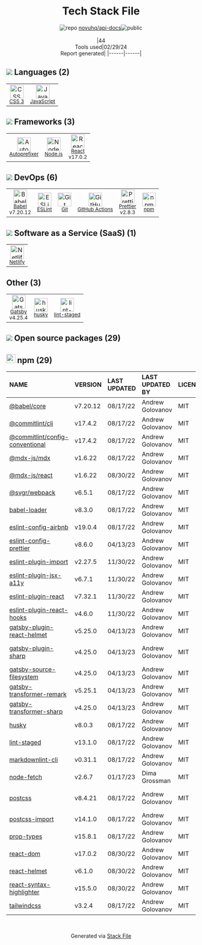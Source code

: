 <!--
&lt;--- Readme.md Snippet without images Start ---&gt;
## Tech Stack
novuhq/api-docs is built on the following main stack:

- [JavaScript](https://developer.mozilla.org/en-US/docs/Web/JavaScript) – Languages
- [Autoprefixer](https://github.com/postcss/autoprefixer) – CSS Pre-processors / Extensions
- [Node.js](http://nodejs.org/) – Frameworks (Full Stack)
- [React](https://reactjs.org/) – Javascript UI Libraries
- [Babel](http://babeljs.io/) – JavaScript Compilers
- [ESLint](http://eslint.org/) – Code Review
- [GitHub Actions](https://github.com/features/actions) – Continuous Integration
- [Prettier](https://prettier.io/) – Code Review
- [Netlify](https://www.netlify.com/) – Static Web Hosting
- [Gatsby](https://www.gatsbyjs.org) – Static Site Generators

Full tech stack [here](/techstack.md)

&lt;--- Readme.md Snippet without images End ---&gt;

&lt;--- Readme.md Snippet with images Start ---&gt;
## Tech Stack
novuhq/api-docs is built on the following main stack:

- <img width='25' height='25' src='https://img.stackshare.io/service/1209/javascript.jpeg' alt='JavaScript'/> [JavaScript](https://developer.mozilla.org/en-US/docs/Web/JavaScript) – Languages
- <img width='25' height='25' src='https://img.stackshare.io/service/2202/72d087642cfce6fef6f2dabec5bf49e8_400x400.png' alt='Autoprefixer'/> [Autoprefixer](https://github.com/postcss/autoprefixer) – CSS Pre-processors / Extensions
- <img width='25' height='25' src='https://img.stackshare.io/service/1011/n1JRsFeB_400x400.png' alt='Node.js'/> [Node.js](http://nodejs.org/) – Frameworks (Full Stack)
- <img width='25' height='25' src='https://img.stackshare.io/service/1020/OYIaJ1KK.png' alt='React'/> [React](https://reactjs.org/) – Javascript UI Libraries
- <img width='25' height='25' src='https://img.stackshare.io/service/2739/-1wfGjNw.png' alt='Babel'/> [Babel](http://babeljs.io/) – JavaScript Compilers
- <img width='25' height='25' src='https://img.stackshare.io/service/3337/Q4L7Jncy.jpg' alt='ESLint'/> [ESLint](http://eslint.org/) – Code Review
- <img width='25' height='25' src='https://img.stackshare.io/service/11563/actions.png' alt='GitHub Actions'/> [GitHub Actions](https://github.com/features/actions) – Continuous Integration
- <img width='25' height='25' src='https://img.stackshare.io/service/7035/default_66f265943abed56bcdbfca1c866a4261b1fbb063.jpg' alt='Prettier'/> [Prettier](https://prettier.io/) – Code Review
- <img width='25' height='25' src='https://img.stackshare.io/service/2748/default_5dfbb146cf22182bca88c7d07f2515a5888fc12a.jpg' alt='Netlify'/> [Netlify](https://www.netlify.com/) – Static Web Hosting
- <img width='25' height='25' src='https://img.stackshare.io/service/5472/default_189db484e0770a6101c6a70f0ef0172bc0f8de37.png' alt='Gatsby'/> [Gatsby](https://www.gatsbyjs.org) – Static Site Generators

Full tech stack [here](/techstack.md)

&lt;--- Readme.md Snippet with images End ---&gt;
-->
<div align="center">

# Tech Stack File
![](https://img.stackshare.io/repo.svg "repo") [novuhq/api-docs](https://github.com/novuhq/api-docs)![](https://img.stackshare.io/public_badge.svg "public")
<br/><br/>
|44<br/>Tools used|02/29/24 <br/>Report generated|
|------|------|
</div>

## <img src='https://img.stackshare.io/languages.svg'/> Languages (2)
<table><tr>
  <td align='center'>
  <img width='36' height='36' src='https://img.stackshare.io/service/6727/css.png' alt='CSS 3'>
  <br>
  <sub><a href="https://developer.mozilla.org/en-US/docs/Web/CSS/CSS3">CSS 3</a></sub>
  <br>
  <sub></sub>
</td>

<td align='center'>
  <img width='36' height='36' src='https://img.stackshare.io/service/1209/javascript.jpeg' alt='JavaScript'>
  <br>
  <sub><a href="https://developer.mozilla.org/en-US/docs/Web/JavaScript">JavaScript</a></sub>
  <br>
  <sub></sub>
</td>

</tr>
</table>

## <img src='https://img.stackshare.io/frameworks.svg'/> Frameworks (3)
<table><tr>
  <td align='center'>
  <img width='36' height='36' src='https://img.stackshare.io/service/2202/72d087642cfce6fef6f2dabec5bf49e8_400x400.png' alt='Autoprefixer'>
  <br>
  <sub><a href="https://github.com/postcss/autoprefixer">Autoprefixer</a></sub>
  <br>
  <sub></sub>
</td>

<td align='center'>
  <img width='36' height='36' src='https://img.stackshare.io/service/1011/n1JRsFeB_400x400.png' alt='Node.js'>
  <br>
  <sub><a href="http://nodejs.org/">Node.js</a></sub>
  <br>
  <sub></sub>
</td>

<td align='center'>
  <img width='36' height='36' src='https://img.stackshare.io/service/1020/OYIaJ1KK.png' alt='React'>
  <br>
  <sub><a href="https://reactjs.org/">React</a></sub>
  <br>
  <sub>v17.0.2</sub>
</td>

</tr>
</table>

## <img src='https://img.stackshare.io/devops.svg'/> DevOps (6)
<table><tr>
  <td align='center'>
  <img width='36' height='36' src='https://img.stackshare.io/service/2739/-1wfGjNw.png' alt='Babel'>
  <br>
  <sub><a href="http://babeljs.io/">Babel</a></sub>
  <br>
  <sub>v7.20.12</sub>
</td>

<td align='center'>
  <img width='36' height='36' src='https://img.stackshare.io/service/3337/Q4L7Jncy.jpg' alt='ESLint'>
  <br>
  <sub><a href="http://eslint.org/">ESLint</a></sub>
  <br>
  <sub></sub>
</td>

<td align='center'>
  <img width='36' height='36' src='https://img.stackshare.io/service/1046/git.png' alt='Git'>
  <br>
  <sub><a href="http://git-scm.com/">Git</a></sub>
  <br>
  <sub></sub>
</td>

<td align='center'>
  <img width='36' height='36' src='https://img.stackshare.io/service/11563/actions.png' alt='GitHub Actions'>
  <br>
  <sub><a href="https://github.com/features/actions">GitHub Actions</a></sub>
  <br>
  <sub></sub>
</td>

<td align='center'>
  <img width='36' height='36' src='https://img.stackshare.io/service/7035/default_66f265943abed56bcdbfca1c866a4261b1fbb063.jpg' alt='Prettier'>
  <br>
  <sub><a href="https://prettier.io/">Prettier</a></sub>
  <br>
  <sub>v2.8.3</sub>
</td>

<td align='center'>
  <img width='36' height='36' src='https://img.stackshare.io/service/1120/lejvzrnlpb308aftn31u.png' alt='npm'>
  <br>
  <sub><a href="https://www.npmjs.com/">npm</a></sub>
  <br>
  <sub></sub>
</td>

</tr>
</table>

## <img src='https://img.stackshare.io/saas.svg'/> Software as a Service (SaaS) (1)
<table><tr>
  <td align='center'>
  <img width='36' height='36' src='https://img.stackshare.io/service/2748/default_5dfbb146cf22182bca88c7d07f2515a5888fc12a.jpg' alt='Netlify'>
  <br>
  <sub><a href="https://www.netlify.com/">Netlify</a></sub>
  <br>
  <sub></sub>
</td>

</tr>
</table>

## Other (3)
<table><tr>
  <td align='center'>
  <img width='36' height='36' src='https://img.stackshare.io/service/5472/default_189db484e0770a6101c6a70f0ef0172bc0f8de37.png' alt='Gatsby'>
  <br>
  <sub><a href="https://www.gatsbyjs.org">Gatsby</a></sub>
  <br>
  <sub>v4.25.4</sub>
</td>

<td align='center'>
  <img width='36' height='36' src='https://img.stackshare.io/service/9527/5502029.jpeg' alt='husky'>
  <br>
  <sub><a href="https://github.com/typicode/husky">husky</a></sub>
  <br>
  <sub></sub>
</td>

<td align='center'>
  <img width='36' height='36' src='https://img.stackshare.io/service/10577/11071.jpeg' alt='lint-staged'>
  <br>
  <sub><a href="https://github.com/okonet/lint-staged">lint-staged</a></sub>
  <br>
  <sub></sub>
</td>

</tr>
</table>


## <img src='https://img.stackshare.io/group.svg' /> Open source packages (29)</h2>

## <img width='24' height='24' src='https://img.stackshare.io/service/1120/lejvzrnlpb308aftn31u.png'/> npm (29)

|NAME|VERSION|LAST UPDATED|LAST UPDATED BY|LICENSE|VULNERABILITIES|
|:------|:------|:------|:------|:------|:------|
|[@babel/core](https://www.npmjs.com/@babel/core)|v7.20.12|08/17/22|Andrew Golovanov |MIT|N/A|
|[@commitlint/cli](https://www.npmjs.com/@commitlint/cli)|v17.4.2|08/17/22|Andrew Golovanov |MIT|N/A|
|[@commitlint/config-conventional](https://www.npmjs.com/@commitlint/config-conventional)|v17.4.2|08/17/22|Andrew Golovanov |MIT|N/A|
|[@mdx-js/mdx](https://www.npmjs.com/@mdx-js/mdx)|v1.6.22|08/17/22|Andrew Golovanov |MIT|N/A|
|[@mdx-js/react](https://www.npmjs.com/@mdx-js/react)|v1.6.22|08/30/22|Andrew Golovanov |MIT|N/A|
|[@svgr/webpack](https://www.npmjs.com/@svgr/webpack)|v6.5.1|08/17/22|Andrew Golovanov |MIT|N/A|
|[babel-loader](https://www.npmjs.com/babel-loader)|v8.3.0|08/17/22|Andrew Golovanov |MIT|N/A|
|[eslint-config-airbnb](https://www.npmjs.com/eslint-config-airbnb)|v19.0.4|08/17/22|Andrew Golovanov |MIT|N/A|
|[eslint-config-prettier](https://www.npmjs.com/eslint-config-prettier)|v8.6.0|04/13/23|Andrew Golovanov |MIT|N/A|
|[eslint-plugin-import](https://www.npmjs.com/eslint-plugin-import)|v2.27.5|11/30/22|Andrew Golovanov |MIT|N/A|
|[eslint-plugin-jsx-a11y](https://www.npmjs.com/eslint-plugin-jsx-a11y)|v6.7.1|11/30/22|Andrew Golovanov |MIT|N/A|
|[eslint-plugin-react](https://www.npmjs.com/eslint-plugin-react)|v7.32.1|11/30/22|Andrew Golovanov |MIT|N/A|
|[eslint-plugin-react-hooks](https://www.npmjs.com/eslint-plugin-react-hooks)|v4.6.0|11/30/22|Andrew Golovanov |MIT|N/A|
|[gatsby-plugin-react-helmet](https://www.npmjs.com/gatsby-plugin-react-helmet)|v5.25.0|04/13/23|Andrew Golovanov |MIT|N/A|
|[gatsby-plugin-sharp](https://www.npmjs.com/gatsby-plugin-sharp)|v4.25.0|04/13/23|Andrew Golovanov |MIT|[CVE-2023-30548](https://github.com/advisories/GHSA-h2pm-378c-pcxx) (Moderate)|
|[gatsby-source-filesystem](https://www.npmjs.com/gatsby-source-filesystem)|v4.25.0|04/13/23|Andrew Golovanov |MIT|N/A|
|[gatsby-transformer-remark](https://www.npmjs.com/gatsby-transformer-remark)|v5.25.1|04/13/23|Andrew Golovanov |MIT|N/A|
|[gatsby-transformer-sharp](https://www.npmjs.com/gatsby-transformer-sharp)|v4.25.0|04/13/23|Andrew Golovanov |MIT|N/A|
|[husky](https://www.npmjs.com/husky)|v8.0.3|08/17/22|Andrew Golovanov |MIT|N/A|
|[lint-staged](https://www.npmjs.com/lint-staged)|v13.1.0|08/17/22|Andrew Golovanov |MIT|N/A|
|[markdownlint-cli](https://www.npmjs.com/markdownlint-cli)|v0.31.1|08/17/22|Andrew Golovanov |MIT|N/A|
|[node-fetch](https://www.npmjs.com/node-fetch)|v2.6.7|01/17/23|Dima Grossman |MIT|N/A|
|[postcss](https://www.npmjs.com/postcss)|v8.4.21|08/17/22|Andrew Golovanov |MIT|[CVE-2023-44270](https://github.com/advisories/GHSA-7fh5-64p2-3v2j) (Moderate)|
|[postcss-import](https://www.npmjs.com/postcss-import)|v14.1.0|08/17/22|Andrew Golovanov |MIT|N/A|
|[prop-types](https://www.npmjs.com/prop-types)|v15.8.1|08/17/22|Andrew Golovanov |MIT|N/A|
|[react-dom](https://www.npmjs.com/react-dom)|v17.0.2|08/30/22|Andrew Golovanov |MIT|N/A|
|[react-helmet](https://www.npmjs.com/react-helmet)|v6.1.0|08/30/22|Andrew Golovanov |MIT|N/A|
|[react-syntax-highlighter](https://www.npmjs.com/react-syntax-highlighter)|v15.5.0|08/30/22|Andrew Golovanov |MIT|N/A|
|[tailwindcss](https://www.npmjs.com/tailwindcss)|v3.2.4|08/17/22|Andrew Golovanov |MIT|N/A|

<br/>
<div align='center'>

Generated via [Stack File](https://github.com/marketplace/stack-file)
